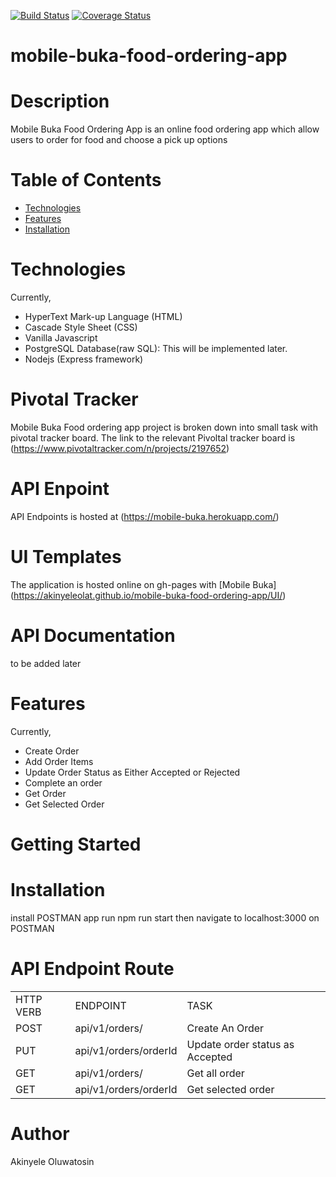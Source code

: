 [![Build Status](https://travis-ci.com/akinyeleolat/mobile-buka-food-ordering-app.svg?branch=develop)](https://travis-ci.com/akinyeleolat/mobile-buka-food-ordering-app)
[![Coverage Status](https://coveralls.io/repos/github/akinyeleolat/mobile-buka-food-ordering-app/badge.svg?branch=develop)](https://coveralls.io/github/akinyeleolat/mobile-buka-food-ordering-app?branch=develop)
# mobile-buka-food-ordering-app

# Description
Mobile Buka Food Ordering App is an online food ordering app which allow users to order for food and choose a pick up options

# Table of Contents
<ul>
            <li>
                <a href="#Technologies">Technologies</a>
            </li>
            <li>
                <a href="#Features">Features</a>
            </li>
          <li>
                <a href="#Installations">Installation</a>
            </li>
        </ul>
        
# Technologies
Currently,
<ul>
<li> HyperText Mark-up Language (HTML) </li>
<li>Cascade Style Sheet (CSS)</li>
<li>Vanilla Javascript</li>
<li>PostgreSQL Database(raw SQL): This will be implemented later.</li>
<li>Nodejs (Express framework)</li>
  </ul>
  
# Pivotal Tracker
Mobile Buka Food ordering app project is broken down into small task with pivotal tracker board. The link to the relevant Pivoltal tracker board is (https://www.pivotaltracker.com/n/projects/2197652)

# API Enpoint
API Endpoints is hosted at (https://mobile-buka.herokuapp.com/)

# UI Templates
The application is hosted online on gh-pages with [Mobile Buka] (https://akinyeleolat.github.io/mobile-buka-food-ordering-app/UI/)

# API Documentation
to be added later

# Features
Currently,
<ul>
<li>Create Order</li>
<li>Add Order Items</li>
<li>Update Order Status as Either Accepted or Rejected</li>
<li>Complete an order</li>
<li>Get Order</li>
<li>Get Selected Order</li>
  </ul>

# Getting Started
# Installation
install POSTMAN app
run npm run start then navigate to localhost:3000 on POSTMAN
# API Endpoint Route
<table>
  <tr>
    <td>HTTP VERB</td>
    <td>ENDPOINT</td>
    <td>TASK</td>
  </tr>
  <tr>
    <td>POST</td>
    <td>api/v1/orders/</td>
    <td>Create An Order</td>
  </tr>
   <tr>
    <td>PUT</td>
    <td>api/v1/orders/orderId</td>
    <td>Update order status as Accepted</td>
  </tr>
  <tr>
    <td>GET</td>
    <td>api/v1/orders/</td>
    <td>Get all order</td>
  </tr>
  <tr>
    <td>GET</td>
    <td>api/v1/orders/orderId</td>
    <td>Get selected order</td>
  </tr>
  </table>
  
# Author
Akinyele Oluwatosin